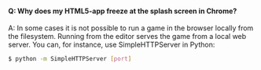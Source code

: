 #### Q: Why does my HTML5-app freeze at the splash screen in Chrome?

A: In some cases it is not possible to run a game in the browser locally from the filesystem. Running from the editor serves the game from a local web server. You can, for instance, use SimpleHTTPServer in Python:

```sh
$ python -m SimpleHTTPServer [port]
```
